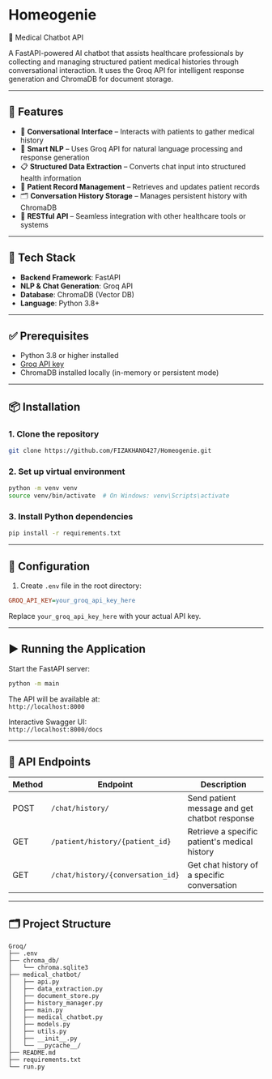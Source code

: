 
# Homeogenie  
🏥 Medical Chatbot API  

A FastAPI-powered AI chatbot that assists healthcare professionals by collecting and managing structured patient medical histories through conversational interaction. It uses the Groq API for intelligent response generation and ChromaDB for document storage.  

---

## 🚀 Features  
- 💬 **Conversational Interface** – Interacts with patients to gather medical history  
- 🧠 **Smart NLP** – Uses Groq API for natural language processing and response generation  
- 📋 **Structured Data Extraction** – Converts chat input into structured health information  
- 🏥 **Patient Record Management** – Retrieves and updates patient records  
- 🗂️ **Conversation History Storage** – Manages persistent history with ChromaDB  
- 🔌 **RESTful API** – Seamless integration with other healthcare tools or systems  

---

## 🧰 Tech Stack  
- **Backend Framework**: FastAPI  
- **NLP & Chat Generation**: Groq API  
- **Database**: ChromaDB (Vector DB)  
- **Language**: Python 3.8+  

---

## ✅ Prerequisites  
- Python 3.8 or higher installed  
- [Groq API key](https://groq.com/)  
- ChromaDB installed locally (in-memory or persistent mode)  

---

## 📦 Installation  

### 1. Clone the repository  
```bash
git clone https://github.com/FIZAKHAN0427/Homeogenie.git
```

### 2. Set up virtual environment  
```bash
python -m venv venv
source venv/bin/activate  # On Windows: venv\Scripts\activate
```

### 3. Install Python dependencies  
```bash
pip install -r requirements.txt
```

---

## 🔐 Configuration  
1. Create `.env` file in the root directory:  
```ini
GROQ_API_KEY=your_groq_api_key_here
```  
Replace `your_groq_api_key_here` with your actual API key.  

---

## ▶️ Running the Application  
Start the FastAPI server:  
```bash
python -m main
```  

The API will be available at:  
`http://localhost:8000`  

Interactive Swagger UI:  
`http://localhost:8000/docs`  

---

## 🔌 API Endpoints  

| Method | Endpoint | Description |
|--------|----------|-------------|
| POST   | `/chat/history/` | Send patient message and get chatbot response |
| GET    | `/patient/history/{patient_id}` | Retrieve a specific patient's medical history |
| GET    | `/chat/history/{conversation_id}` | Get chat history of a specific conversation |

---

## 🗂️ Project Structure  
```
Groq/
├── .env
├── chroma_db/
│   └── chroma.sqlite3
├── medical_chatbot/
│   ├── api.py
│   ├── data_extraction.py
│   ├── document_store.py
│   ├── history_manager.py
│   ├── main.py
│   ├── medical_chatbot.py
│   ├── models.py
│   ├── utils.py
│   ├── __init__.py
│   └── __pycache__/
├── README.md
├── requirements.txt
└── run.py
```


